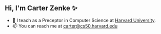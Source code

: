 ## Hi, I'm Carter Zenke ✨

- 🏫 I teach as a Preceptor in Computer Science at [Harvard University](https://www.harvard.edu).
- 📫 You can reach me at <carter@cs50.harvard.edu>

<!--
**CarterZenke/CarterZenke** is a ✨ _special_ ✨ repository because its `README.md` (this file) appears on your GitHub profile.

Here are some ideas to get you started:

- 🔭 I’m currently working on ...
- 🌱 I’m currently learning ...
- 👯 I’m looking to collaborate on ...
- 🤔 I’m looking for help with ...
- 💬 Ask me about ...
- 📫 How to reach me: ...
- 😄 Pronouns: ...
- ⚡ Fun fact: ...
-->
